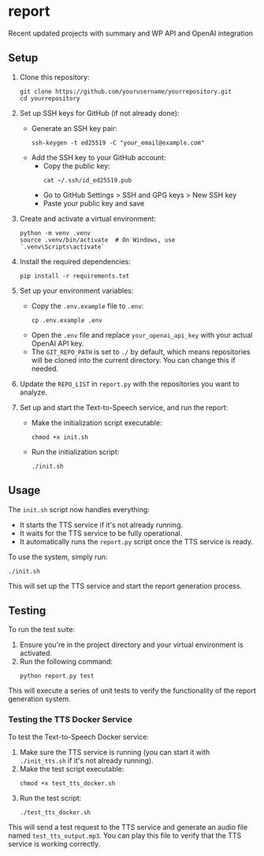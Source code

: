 # report
Recent updated projects with summary and WP API and OpenAI integration

## Setup

1. Clone this repository:
   ```
   git clone https://github.com/yourusername/yourrepository.git
   cd yourrepository
   ```

2. Set up SSH keys for GitHub (if not already done):
   - Generate an SSH key pair:
     ```
     ssh-keygen -t ed25519 -C "your_email@example.com"
     ```
   - Add the SSH key to your GitHub account:
     - Copy the public key:
       ```
       cat ~/.ssh/id_ed25519.pub
       ```
     - Go to GitHub Settings > SSH and GPG keys > New SSH key
     - Paste your public key and save

3. Create and activate a virtual environment:
   ```
   python -m venv .venv
   source .venv/bin/activate  # On Windows, use `.venv\Scripts\activate`
   ```

4. Install the required dependencies:
   ```
   pip install -r requirements.txt
   ```

5. Set up your environment variables:
   - Copy the `.env.example` file to `.env`:
     ```
     cp .env.example .env
     ```
   - Open the `.env` file and replace `your_openai_api_key` with your actual OpenAI API key.
   - The `GIT_REPO_PATH` is set to `./` by default, which means repositories will be cloned into the current directory. You can change this if needed.

6. Update the `REPO_LIST` in `report.py` with the repositories you want to analyze.

7. Set up and start the Text-to-Speech service, and run the report:
   - Make the initialization script executable:
     ```
     chmod +x init.sh
     ```
   - Run the initialization script:
     ```
     ./init.sh
     ```

## Usage

The `init.sh` script now handles everything:
- It starts the TTS service if it's not already running.
- It waits for the TTS service to be fully operational.
- It automatically runs the `report.py` script once the TTS service is ready.

To use the system, simply run:

```
./init.sh
```

This will set up the TTS service and start the report generation process.

## Testing

To run the test suite:

1. Ensure you're in the project directory and your virtual environment is activated.
2. Run the following command:
   ```
   python report.py test
   ```

This will execute a series of unit tests to verify the functionality of the report generation system.

### Testing the TTS Docker Service

To test the Text-to-Speech Docker service:

1. Make sure the TTS service is running (you can start it with `./init_tts.sh` if it's not already running).
2. Make the test script executable:
   ```
   chmod +x test_tts_docker.sh
   ```
3. Run the test script:
   ```
   ./test_tts_docker.sh
   ```

This will send a test request to the TTS service and generate an audio file named `test_tts_output.mp3`. You can play this file to verify that the TTS service is working correctly.

